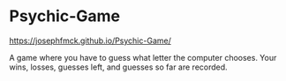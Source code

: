 # Psychic-Game

https://josephfmck.github.io/Psychic-Game/

A game where you have to guess what letter the computer chooses.
Your wins, losses, guesses left, and guesses so far are recorded.
